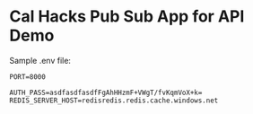 # Cal Hacks Pub Sub App for API Demo

Sample .env file: 
```
PORT=8000 

AUTH_PASS=asdfasdfasdfFgAhHHzmF+VWgT/fvKqmVoX+k=
REDIS_SERVER_HOST=redisredis.redis.cache.windows.net
```